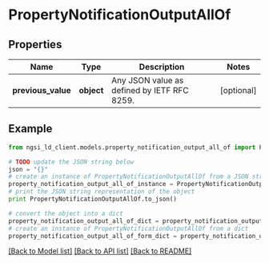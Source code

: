 # PropertyNotificationOutputAllOf


## Properties
Name | Type | Description | Notes
------------ | ------------- | ------------- | -------------
**previous_value** | **object** | Any JSON value as defined by IETF RFC 8259. | [optional] 

## Example

```python
from ngsi_ld_client.models.property_notification_output_all_of import PropertyNotificationOutputAllOf

# TODO update the JSON string below
json = "{}"
# create an instance of PropertyNotificationOutputAllOf from a JSON string
property_notification_output_all_of_instance = PropertyNotificationOutputAllOf.from_json(json)
# print the JSON string representation of the object
print PropertyNotificationOutputAllOf.to_json()

# convert the object into a dict
property_notification_output_all_of_dict = property_notification_output_all_of_instance.to_dict()
# create an instance of PropertyNotificationOutputAllOf from a dict
property_notification_output_all_of_form_dict = property_notification_output_all_of.from_dict(property_notification_output_all_of_dict)
```
[[Back to Model list]](../README.md#documentation-for-models) [[Back to API list]](../README.md#documentation-for-api-endpoints) [[Back to README]](../README.md)


